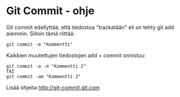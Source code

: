 # Git Commit - ohje

Git commit edellyttää, että tiedostoa "trackatään" eli on tehty git add aiemmin.
Silloin tämä riittää:

``` 
git commit -m "Kommentti"
``` 

Kaikkien muutettujen tiedostojen add + commit onnistuu:

``` 
git commit -a -m "Kommentti 2"
TAI
git commit -am "Kommentti 2"
``` 

Lisää ohjeita http://git-commit.git.com


